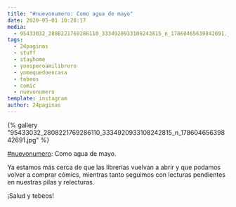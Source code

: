 ```yaml
---
title: "#nuevonumero: Como agua de mayo"
date: 2020-05-01 10:28:17
media: 
  - 95433032_2808221769286110_3334920933108242815_n_17860465639842691.jpg
tags: 
  - 24paginas
  - stuff
  - stayhome
  - yoesperoamilibrero
  - yomequedoencasa
  - tebeos
  - comic
  - nuevonumero
template: instagram
author: 24paginas
---
```


{% gallery "95433032_2808221769286110_3334920933108242815_n_17860465639842691.jpg" %}

[#nuevonumero](/tags/nuevonumero): Como agua de mayo.

Ya estamos más cerca de que las librerías vuelvan a abrir y que podamos volver a comprar cómics, mientras tanto seguimos con lecturas pendientes en nuestras pilas y relecturas.

¡Salud y tebeos!

